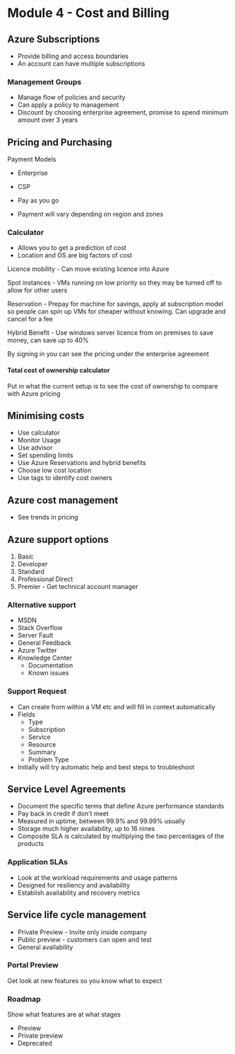 # Module 4 - Cost and Billing

## Azure Subscriptions

- Provide billing and access boundaries
- An account can have multiple subscriptions

### Management Groups

- Manage flow of policies and security
- Can apply a policy to management
- Discount by choosing enterprise agreement, promise to spend minimum amount over 3 years

## Pricing and Purchasing

Payment Models

- Enterprise
- CSP
- Pay as you go

- Payment will vary depending on region and zones

### Calculator

- Allows you to get a prediction of cost
- Location and OS are big factors of cost

Licence mobility - Can move existing licence into Azure

Spot instances - VMs running on low priority so they may be turned off to allow for other users

Reservation - Prepay for machine for savings, apply at subscription model so people can spin up VMs for cheaper without knowing. Can upgrade and cancel for a fee

Hybrid Benefit - Use windows server licence from on premises to save money, can save up to 40%

By signing in you can see the pricing under the enterprise agreement

#### Total cost of ownership calculator

Put in what the current setup is to see the cost of ownership to compare with Azure pricing

## Minimising costs

- Use calculator
- Monitor Usage
- Use advisor
- Set spending limits
- Use Azure Reservations and hybrid benefits
- Choose low cost location
- Use tags to identify cost owners

## Azure cost management

- See trends in pricing

## Azure support options

1. Basic
2. Developer
3. Standard
4. Professional Direct
5. Premier - Get technical account manager

### Alternative support

- MSDN
- Stack Overflow
- Server Fault
- General Feedback
- Azure Twitter
- Knowledge Center
  - Documentation
  - Known issues

### Support Request

- Can create from within a VM etc and will fill in context automatically
- Fields
  - Type
  - Subscription
  - Service
  - Resource
  - Summary
  - Problem Type
- Initially will try automatic help and best steps to troubleshoot

## Service Level Agreements

- Document the specific terms that define Azure performance standards
- Pay back in credit if don't meet
- Measured in uptime, between 99.9% and 99.99% usually
- Storage much higher availability, up to 16 nines
- Composite SLA is calculated by multiplying the two percentages of the products

### Application SLAs

- Look at the workload requirements and usage patterns
- Designed for resiliency and availability
- Establish availability and recovery metrics

## Service life cycle management

- Private Preview - Invite only inside company
- Public preview - customers can open and test
- General availability

### Portal Preview

Get look at new features so you know what to expect

### Roadmap

Show what features are at what stages

- Preview
- Private preview
- Deprecated

